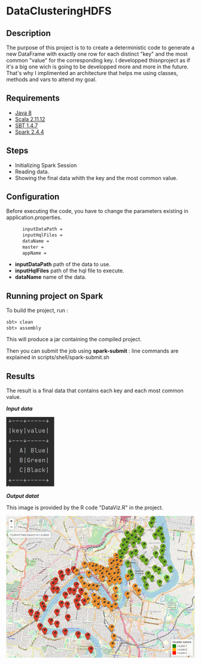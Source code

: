# DataClusteringHDFS

## Description

The purpose of this project is to to create a deterministic code to generate a new DataFrame with exactly one row for each distinct "key" and the most common "value" for the corresponding key.
</n> I developped thisnproject as if it's a big one wich is going to be developped more and more in the future. That's why I implimented an architecture that helps me using 
classes, methods and vars to attend my goal.

## Requirements

* [Java 8](https://www.java.com/fr/download/faq/java8.xml)
* [Scala 2.11.12](https://www.scala-lang.org/download/2.11.12.html)
* [SBT 1.4.7](https://piccolo.link/sbt-1.2.8.zip)
* [Spark 2.4.4](https://spark.apache.org/releases/spark-release-2-4-4.html)

## Steps

* Initializing Spark Session
* Reading data.
* Showing the final data whith the key and the most common value.


## Configuration

Before executing the code, you have to change the parameters existing in application.properties.

          inputDataPath =
          inputHqlFiles = 
          dataName = 
          master = 
          appName = 

* **inputDataPath** path of the data to use.
* **inputHqlFiles** path of the hql file to execute.
* **dataName** name of the data.

## Running project on Spark

To build the project, run : 

    sbt> clean 
    sbt> assembly
    
This will produce a jar containing the compiled project.

Then you can submit the job using **spark-submit** : line commands are explained in scripts/shell/spark-submit.sh

## Results

The result is a final data that contains each key and each most common value.

***Input data***

![input data](https://github.com/nackachy/OVH/blob/master/finalData.PNG)

***Output datat***

This image is provided by the R code "DataViz.R" in the project.

![Data Plot](https://github.com/nackachy/DataClusteringHDFS/blob/master/Map.png)




